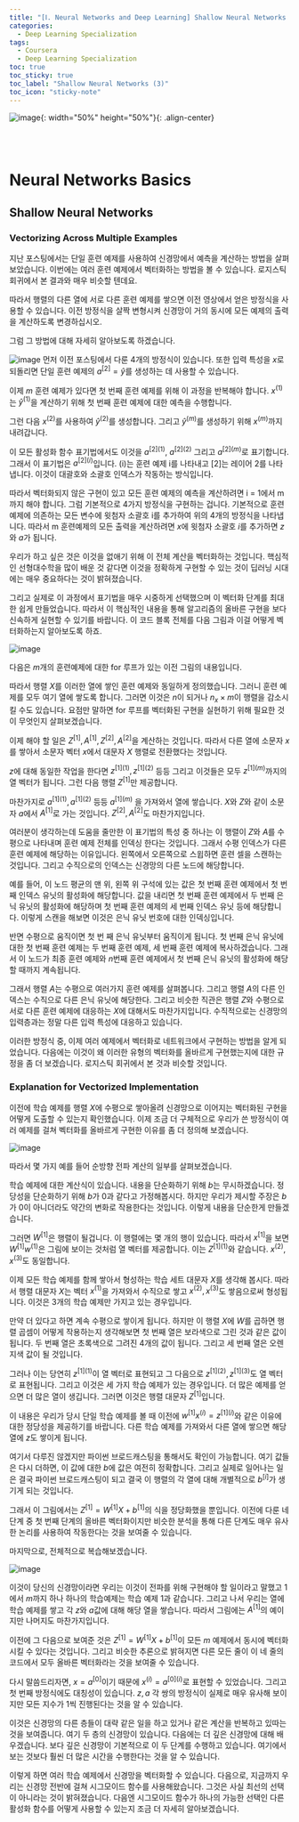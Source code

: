 ```yaml
---
title: "[Ⅰ. Neural Networks and Deep Learning] Shallow Neural Networks (3)"
categories:
  - Deep Learning Specialization
tags:
  - Coursera
  - Deep Learning Specialization
toc: true
toc_sticky: true
toc_label: "Shallow Neural Networks (3)"
toc_icon: "sticky-note"
---
```


![image](https://user-images.githubusercontent.com/55765292/172768350-41a6b2f0-9468-4b13-bc94-4a38f89ce5e6.png){: width="50%" height="50%"}{: .align-center}

<br><br>

# Neural Networks Basics

## Shallow Neural Networks

### Vectorizing Across Multiple Examples
지난 포스팅에서는 단일 훈련 예제를 사용하여 신경망에서 예측을 계산하는 방법을 살펴보았습니다. 이번에는 여러 훈련 예제에서 벡터화하는 방법을 볼 수 있습니다. 로지스틱 회귀에서 본 결과와 매우 비슷할 텐데요.

따라서 행렬의 다른 열에 서로 다른 훈련 예제를 쌓으면 이전 영상에서 얻은 방정식을 사용할 수 있습니다. 이전 방정식을 살짝 변형시켜 신경망이 거의 동시에 모든 예제의 출력을 계산하도록 변경하십시오.

그럼 그 방법에 대해 자세히 알아보도록 하겠습니다.

![image](https://user-images.githubusercontent.com/55765292/175244375-cd9d3608-0507-4ab9-9996-7cd73d9c405c.png)
먼저 이전 포스팅에서 다룬 4개의 방정식이 있습니다. 또한 입력 특성을 $x$로 되돌리면 단일 훈련 예제의 $a^{[2]} = \hat{y}$를 생성하는 데 사용할 수 있습니다.

이제 $m$ 훈련 예제가 있다면 첫 번째 훈련 예제를 위해 이 과정을 반복해야 합니다. 
$x^{(1)}$는 $\hat{y}^{(1)}$을 계산하기 위해 첫 번째 훈련 예제에 대한 예측을 수행합니다.

그런 다음 $x^{(2)}$를 사용하여 
$\hat{y}^{(2)}$를 생성합니다. 
그리고 $\hat{y}^{(m)}$를 생성하기 위해 $x^{(m)}$까지 내려갑니다.

이 모든 활성화 함수 표기법에서도 이것을 $a^{{[2]}(1)}$, $a^{{[2]}(2)}$ 그리고 $a^{{[2]}(m)}$로 표기합니다. 
그래서 이 표기법은 $a^{{[2]}(i)}$입니다. 
(i)는 훈련 예제 i를 나타내고 [2]는 레이어 2를 나타냅니다. 이것이 대괄호와 소괄호 인덱스가 작동하는 방식입니다.

따라서 벡터화되지 않은 구현이 있고 모든 훈련 예제의 예측을 계산하려면 i = 1에서 m까지 해야 합니다. 그럼 기본적으로 4가지 방정식을 구현하는 겁니다. 기본적으로 훈련 예제에 의존하는 모든 변수에 윗첨자 소괄호 i를 추가하여 위의 4개의 방정식을 나타냅니다. 따라서 m 훈련예제의 모든 출력을 계산하려면 $x$에 윗첨자 소괄호 $i$를 추가하면 $z$와 $a$가 됩니다.

우리가 하고 싶은 것은 이것을 없애기 위해 이 전체 계산을 벡터화하는 것입니다. 핵심적인 선형대수학을 많이 배운 것 같다면 이것을 정확하게 구현할 수 있는 것이 딥러닝 시대에는 매우 중요하다는 것이 밝혀졌습니다.

그리고 실제로 이 과정에서 표기법을 매우 시중하게 선택했으며 이 벡터화 단계를 최대한 쉽게 만들었습니다. 따라서 이 핵심적인 내용을 통해 알고리즘의 올바른 구현을 보다 신속하게 실현할 수 있기를 바랍니다. 이 코드 블록 전체를 다음 그림과 이걸 어떻게 벡터화하는지 알아보도록 하죠.

![image](https://user-images.githubusercontent.com/55765292/175244566-1f1190e2-5b42-4116-8b4f-ff4b9b9f79b1.png)

다음은 $m$개의 훈련예제에 대한 for 루프가 있는 이전 그림의 내용입니다.

따라서 행렬 $X$를 이러한 열에 쌓인 훈련 예제와 동일하게 정의했습니다. 그러니 훈련 예제를 모두 여기 열에 쌓도록 합니다. 그러면 이것은 $n$이 되거나 $n_x \times m$이 행렬을 감소시킬 수도 있습니다. 요점만 말하면 for 루프를 벡터화된 구현을 실현하기 위해 필요한 것이 무엇인지 살펴보겠습니다.

이제 해야 할 일은 $Z^{[1]}, A^{[1]}, Z^{[2]}, A^{[2]}$을 계산하는 것입니다. 따라서 다른 열에 소문자 $x$를 쌓아서 소문자 벡터 $x$에서 대문자 $X$ 행렬로 전환했다는 것입니다.

$z$에 대해 동일한 작업을 한다면 $z^{{[1]}(1)}, z^{{[1]}(2)}$ 등등 그리고 이것들은 모두 $z^{{[1]}(m)}$까지의 열 벡터가 됩니다. 그런 다음 행렬 $Z^{[1]}$만 제공합니다.

마찬가지로 $a^{{[1]}(1)}, a^{{[1]}(2)}$ 등등 $a^{{[1]}(m)}$ 을 가져와서 열에 쌓습니다. $X$와 $Z$와 같이 소문자 $a$에서 $A^{[1]}$로 가는 것입니다. $Z^{[2]}, A^{[2]}$도 마찬가지입니다.

여러분이 생각하는데 도움을 줄만한 이 표기법의 특성 중 하나는 이 행렬이 $Z$와 $A$를 수평으로 나타내며 훈련 예제 전체를 인덱싱 한다는 것입니다. 그래서 수평 인덱스가 다른 훈련 예제에 해당하는 이유입니다. 왼쪽에서 오른쪽으로 스윕하면 훈련 셀을 스캔하는 것입니다. 그리고 수직으로의 인덱스는 신경망의 다른 노드에 해당합니다.

예를 들어, 이 노드 평균의 맨 위, 왼쪽 위 구석에 있는 값은 첫 번째 훈련 예제에서 첫 번째 인덱스 유닛의 활성화에 해당합니다. 값을 내리면 첫 번째 훈련 예제에서 두 번째 은닉 유닛의 활성화에 해당하며 첫 번째 훈련 예제의 세 번째 인덱스 유닛 등에 해당합니다. 이렇게 스캔을 해보면 이것은 은닉 유닛 번호에 대한 인덱싱입니다.

반면 수평으로 움직이면 첫 번 째 은닉 유닛부터 움직이게 됩니다. 첫 번째 은닉 유닛에 대한 첫 번째 훈련 예제는 두 번째 훈련 예제, 세 번째 훈련 예제에 복사하겠습니다. 그래서 이 노드가 최종 훈련 예제와 $n$번째 훈련 예제에서 첫 번째 은닉 유닛의 활성화에 해당할 때까지 계속됩니다. 

그래서 행렬 $A$는 수평으로 여러가지 훈련 예제를 살펴봅니다. 그리고 행렬 $A$의 다른 인덱스는 수직으로 다른 은닉 유닛에 해당한다. 그리고 비슷한 직관은 행렬 $Z$와 수평으로 서로 다른 훈련 예제에 대응하는 $X$에 대해서도 마찬가지입니다. 수직적으로는 신경망의 입력층과는 정말 다른 입력 특성에 대응하고 있습니다.

이러한 방정식 중, 이제 여러 예제에서 벡터화로 네트워크에서 구현하는 방법을 알게 되었습니다. 다음에는 이것이 왜 이러한 유형의 벡터화를 올바르게 구현했는지에 대한 규정을 좀 더 보겠습니다. 로지스틱 회귀에서 본 것과 비슷할 것입니다.

### Explanation for Vectorized Implementation
이전에 학습 예제를 행렬 $X$에 수평으로 쌓아올려 신경망으로 이어지는 벡터화된 구현을 어떻게 도출할 수 있는지 확인했습니다. 이제 조금 더 구체적으로 우리가 쓴 방정식이 여러 예제를 걸쳐 벡터화를 올바르게 구현한 이유를 좀 더 정의해 보겠습니다.

![image](https://user-images.githubusercontent.com/55765292/175442014-32f51f5f-482b-4cce-82ca-183886035c92.png)

따라서 몇 가지 예를 들어 순방향 전파 계산의 일부를 살펴보겠습니다.

학습 예제에 대한 계산식이 있습니다. 내용을 단순화하기 위해 $b$는 무시하겠습니다. 정당성을 단순화하기 위해 $b$가 $0$과 같다고 가정해봅시다. 하지만 우리가 제시할 주장은 $b$가 $0$이 아니더라도 약간의 변화로 작용한다는 것입니다. 이렇게 내용을 단순한게 만들겠습니다.

그러면 $W^{[1]}$은 행렬이 될겁니다. 이 행렬에는 몇 개의 행이 있습니다. 따라서 $x^{[1]}$을 보면 $W^{[1]}w^{(1)}$은 그림에 보이는 것처럼 열 벡터를 제공합니다. 이는 $Z^{{[1]}(1)}$와 같습니다. $x^{(2)},x^{(3)}$도 동일합니다.

이제 모든 학습 예제를 함께 쌓아서 형성하는 학습 세트 대문자 $X$를 생각해 봅시다. 따라서 행렬 대문자 $X$는 벡터 $x^{(1)}$을 가져와서 수직으로 쌓고 $x^{(2)}, x^{(3)}$도 쌓음으로써 형성됩니다. 이것은 3개의 학습 예제만 가지고 있는 경우입니다.

만약 더 있다고 하면 계속 수평으로 쌓이게 됩니다. 하지만 이 행렬 $X$에 $W$를 곱하면 행렬 곱셈이 어떻게 작용하는지 생각해보면 첫 번째 열은 보라색으로 그린 것과 같은 값이 됩니다. 두 번째 열은 초록색으로 그려진 4개의 값이 됩니다. 그리고 세 번째 열은 오렌지색 값이 될 것입니다.

그러나 이는 당연히 $z^{{[1]}(1)}$이 열 벡터로 표현되고 그 다음으로 $z^{{[1]}(2)}, z^{{[1]}(3)}$도 열 벡터로 표현됩니다. 그리고 이것은 세 가지 학습 예제가 있는 경우입니다. 더 많은 예제를 얻으면 더 많은 열이 생깁니다. 그러면 이것은 행렬 대문자 $Z^{[1]}$입니다.

이 내용은 우리가 당시 단일 학습 예제를 볼 때 이전에 $w^{[1]}x^{(i)} = z^{{[1]}(i)}$와 같은 이유에 대한 정당성을 제공하기를 바랍니다. 다른 학습 예제를 가져와서 다른 열에 쌓으면 해당 열에 $z$도 쌓이게 됩니다.

여기서 다루진 않겠지만 파이썬 브로드캐스팅을 통해서도 확인이 가능합니다. 여기 값들은 다시 더하면, 이 값에 대한 $b$에 값은 여전히 정확합니다. 그리고 실제로 일어나는 일은 결국 파이썬 브로드캐스팅이 되고 결국 이 행렬의 각 열에 대해 개별적으로 $b^{[i]}$가 생기게 되는 것입니다.

그래서 이 그림에서는 $Z^{[1]} = W^{[1]}X + b^{[1]}$의 식을 정당화했을 뿐입니다. 이전에 다룬 네 단계 중 첫 번째 단계의 올바른 벡터화이지만 비슷한 분석을 통해 다른 단계도 매우 유사한 논리를 사용하여 작동한다는 것을 보여줄 수 있습니다.

마지막으로, 전체적으로 복습해보겠습니다.

![image](https://user-images.githubusercontent.com/55765292/175442344-e6408798-c006-40cc-bd5b-b763f51ce630.png)

이것이 당신의 신경망이라면 우리는 이것이 전파를 위해 구현해야 할 일이라고 말했고 $1$에서 $m$까지 하나 하나의 학습예제는 학습 예제 1과 같습니다. 그리고 나서 우리는 열에 학습 예제를 쌓고 각 $z$와 $a$값에 대해 해당 열을 쌓습니다. 따라서 그림에는 $A^{[1]}$의 예이지만 나머지도 마찬가지입니다.

이전에 그 다음으로 보여준 것은 $Z^{[1]} = W^{[1]}X + b^{[1]}$이 모든 $m$ 예제에서 동시에 벡터화 시킬 수 있다는 것입니다. 그리고 비슷한 추론으로 밝혀지면 다른 모든 줄이 이 네 줄의 코드에서 모두 올바른 벡터화라는 것을 보여줄 수 있습니다.

다시 말씀드리자면, $x = a^{[0]}$이기 때문에 $x^{(i)} = a^{{[0]}(i)}$로 표현할 수 있었습니다. 그리고 첫 번째 방정식에도 대칭성이 있습니다. $z,a$ 각 쌍의 방정식이 실제로 매우 유사해 보이지만 모든 지수가 1씩 진행된다는 것을 알 수 있습니다.

이것은 신경망의 다른 층들이 대략 같은 일을 하고 있거나 같은 계산을 반복하고 있따는 것을 보여줍니다. 여기 두 층의 신경망이 있습니다. 다음에는 더 깊은 신경망에 대해 배우겠습니다. 보다 깊은 신경망이 기본적으로 이 두 단계를 수행하고 있습니다. 여기에서 보는 것보다 훨씬 더 많은 시간을 수행한다는 것을 알 수 있습니다.

이렇게 하면 여러 학습 예제에서 신경망을 벡터화할 수 있습니다. 다음으로, 지금까지 우리는 신경망 전반에 걸쳐 시그모이드 함수를 사용해왔습니다. 그것은 사실 최선의 선택이 아니라는 것이 밝혀졌습니다. 다음엔 시그모이드 함수가 하나의 가능한 선택인 다른 활성화 함수를 어떻게 사용할 수 있는지 조금 더 자세히 알아보겠습니다.
